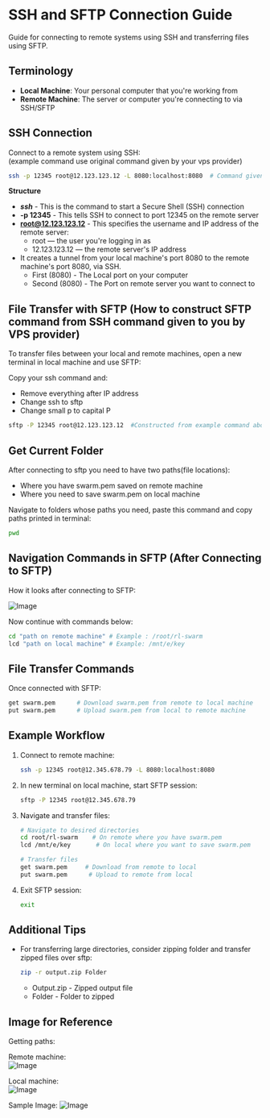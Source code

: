 # SSH and SFTP Connection Guide

Guide for connecting to remote systems using SSH and transferring files using SFTP.

## Terminology

- **Local Machine**: Your personal computer that you're working from
- **Remote Machine**: The server or computer you're connecting to via SSH/SFTP

## SSH Connection

Connect to a remote system using SSH:  
(example command use original command given by your vps provider)
```bash
ssh -p 12345 root@12.123.123.12 -L 8080:localhost:8080  # Command given by your vps provider to connect to remote pc
```
**Structure**  
- ***ssh*** - This is the command to start a Secure Shell (SSH) connection
- **-p 12345** - This tells SSH to connect to port 12345 on the remote server
- **root@12.123.123.12** - This specifies the username and IP address of the remote server:
  - root — the user you're logging in as
  - 12.123.123.12 — the remote server's IP address
- It creates a tunnel from your local machine's port 8080 to the remote machine's port 8080, via SSH.
  - First (8080) - The Local port on your computer
  - Second (8080) - The Port on remote server you want to connect to

## File Transfer with SFTP (How to construct SFTP command from SSH command given to you by VPS provider)

To transfer files between your local and remote machines, open a new terminal in local machine and use SFTP:  

Copy your ssh command and:
- Remove everything after IP address
- Change ssh to sftp
- Change small p to capital P 

```bash
sftp -P 12345 root@12.123.123.12  #Constructed from example command above
```

## Get Current Folder
After connecting to sftp you need to have two paths(file locations):

- Where you have swarm.pem saved on remote machine 
- Where you need to save swarm.pem on local machine

Navigate to folders whose paths you need, paste this command and copy paths printed in terminal:

```bash
pwd
```
## Navigation Commands in SFTP (After Connecting to SFTP)  

How it looks after connecting to SFTP:  

![Image](https://github.com/user-attachments/assets/bcd99798-24d6-489b-8d42-aba23412464b)

Now continue with commands below:

```bash
cd "path on remote machine" # Example : /root/rl-swarm
lcd "path on local machine" # Example: /mnt/e/key
```

## File Transfer Commands

Once connected with SFTP:

```bash
get swarm.pem      # Download swarm.pem from remote to local machine 
put swarm.pem      # Upload swarm.pem from local to remote machine 
```

## Example Workflow

1. Connect to remote machine:
   ```bash
   ssh -p 12345 root@12.345.678.79 -L 8080:localhost:8080
   ```

2. In new terminal on local machine, start SFTP session:
   ```bash
   sftp -P 12345 root@12.345.678.79
   ```

3. Navigate and transfer files:
   ```bash
   # Navigate to desired directories
   cd root/rl-swarm    # On remote where you have swarm.pem
   lcd /mnt/e/key       # On local where you want to save swarm.pem
   
   # Transfer files
   get swarm.pem     # Download from remote to local
   put swarm.pem      # Upload to remote from local
   ```

4. Exit SFTP session:
   ```bash
   exit
   ```

## Additional Tips
  
- For transferring large directories, consider zipping folder and transfer zipped files over sftp:

  ```bash
  zip -r output.zip Folder
  ```
  - Output.zip - Zipped output file
  - Folder - Folder to zipped

## Image for Reference
Getting paths:


Remote machine:    
![Image](https://github.com/user-attachments/assets/3ac2df54-7633-48ce-baf4-d6ad036fcd88)


Local machine:  
![Image](https://github.com/user-attachments/assets/17beb1bd-46d1-45c8-8e23-1e8e9d25db57)


Sample Image:
![Image](https://github.com/user-attachments/assets/fb43276b-8bc2-4f52-b67e-22ce3d58788c)
